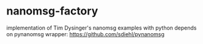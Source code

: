 nanomsg-factory
===============

implementation of  Tim Dysinger's nanomsg examples with python
depends on pynanomsg wrapper:
https://github.com/sdiehl/pynanomsg
